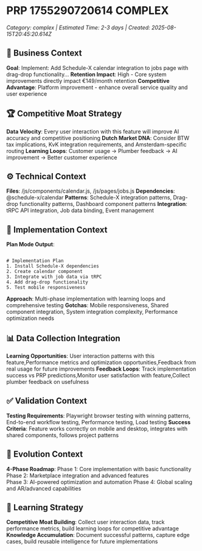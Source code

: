 # PRP 1755290720614 COMPLEX
*Category: complex | Estimated Time: 2-3 days | Created: 2025-08-15T20:45:20.614Z*

## 🎯 **Business Context**
**Goal**: Implement: Add Schedule-X calendar integration to jobs page with drag-drop functionality...
**Retention Impact**: High - Core system improvements directly impact €149/month retention
**Competitive Advantage**: Platform improvement - enhance overall service quality and user experience

## 🏆 **Competitive Moat Strategy**
**Data Velocity**: Every user interaction with this feature will improve AI accuracy and competitive positioning
**Dutch Market DNA**: Consider BTW tax implications, KvK integration requirements, and Amsterdam-specific routing
**Learning Loops**: Customer usage → Plumber feedback → AI improvement → Better customer experience

## ⚙️ **Technical Context**
**Files**: /js/components/calendar.js, /js/pages/jobs.js
**Dependencies**: @schedule-x/calendar
**Patterns**: Schedule-X integration patterns, Drag-drop functionality patterns, Dashboard component patterns
**Integration**: tRPC API integration, Job data binding, Event management

## 📁 **Implementation Context**
**Plan Mode Output**:
```

# Implementation Plan
1. Install Schedule-X dependencies
2. Create calendar component
3. Integrate with job data via tRPC
4. Add drag-drop functionality
5. Test mobile responsiveness

```

**Approach**: Multi-phase implementation with learning loops and comprehensive testing
**Gotchas**: Mobile responsiveness, Shared component integration, System integration complexity, Performance optimization needs

## 📊 **Data Collection Integration**
**Learning Opportunities**: User interaction patterns with this feature,Performance metrics and optimization opportunities,Feedback from real usage for future improvements
**Feedback Loops**: Track implementation success vs PRP predictions,Monitor user satisfaction with feature,Collect plumber feedback on usefulness

## ✅ **Validation Context**
**Testing Requirements**: Playwright browser testing with winning patterns, End-to-end workflow testing, Performance testing, Load testing
**Success Criteria**: Feature works correctly on mobile and desktop, integrates with shared components, follows project patterns

## 🔄 **Evolution Context**
**4-Phase Roadmap**: 
Phase 1: Core implementation with basic functionality
Phase 2: Marketplace integration and advanced features  
Phase 3: AI-powered optimization and automation
Phase 4: Global scaling and AR/advanced capabilities

## 🧠 **Learning Strategy**
**Competitive Moat Building**: Collect user interaction data, track performance metrics, build learning loops for competitive advantage
**Knowledge Accumulation**: Document successful patterns, capture edge cases, build reusable intelligence for future implementations
